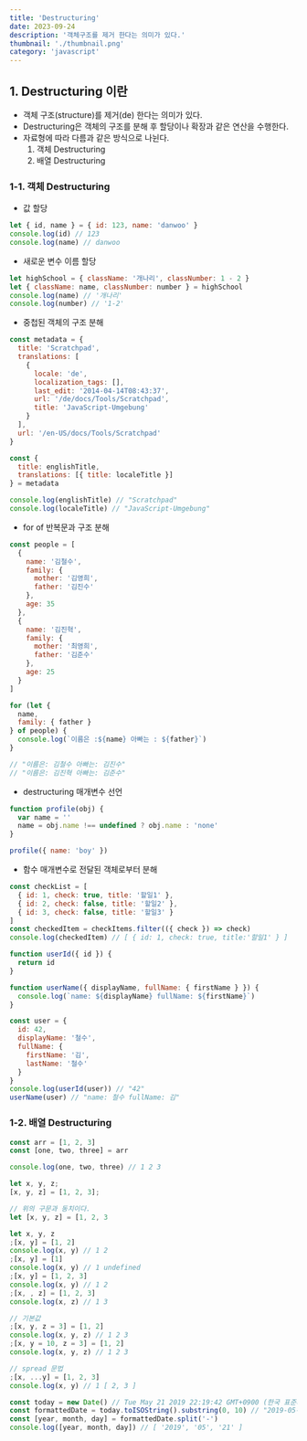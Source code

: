 ```yaml
---
title: 'Destructuring'
date: 2023-09-24
description: '객체구조를 제거 한다는 의미가 있다.'
thumbnail: './thumbnail.png'
category: 'javascript'
---
```


## 1. Destructuring 이란

- 객체 구조(structure)를 제거(de) 한다는 의미가 있다.
- Destructuring은 객체의 구조를 분해 후 할당이나 확장과 같은 연산을 수행한다.
- 자료형에 따라 다름과 같은 방식으로 나뉜다.
  1. 객체 Destructuring
  2. 배열 Destructuring

### 1-1. 객체 Destructuring

- 값 할당

```jsx
let { id, name } = { id: 123, name: 'danwoo' }
console.log(id) // 123
console.log(name) // danwoo
```

- 새로운 변수 이름 할당

```jsx
let highSchool = { className: '개나리', classNumber: 1 - 2 }
let { className: name, classNumber: number } = highSchool
console.log(name) // '개나리'
console.log(number) // '1-2'
```

- 중첩된 객체의 구조 분해

```jsx
const metadata = {
  title: 'Scratchpad',
  translations: [
    {
      locale: 'de',
      localization_tags: [],
      last_edit: '2014-04-14T08:43:37',
      url: '/de/docs/Tools/Scratchpad',
      title: 'JavaScript-Umgebung'
    }
  ],
  url: '/en-US/docs/Tools/Scratchpad'
}

const {
  title: englishTitle,
  translations: [{ title: localeTitle }]
} = metadata

console.log(englishTitle) // "Scratchpad"
console.log(localeTitle) // "JavaScript-Umgebung"
```

- for of 반복문과 구조 분해

```jsx
const people = [
  {
    name: '김철수',
    family: {
      mother: '김영희',
      father: '김진수'
    },
    age: 35
  },
  {
    name: '김진혁',
    family: {
      mother: '최영희',
      father: '김준수'
    },
    age: 25
  }
]

for (let {
  name,
  family: { father }
} of people) {
  console.log(`이름은 :${name} 아빠는 : ${father}`)
}

// "이름은: 김철수 아빠는: 김진수"
// "이름은: 김진혁 아빠는: 김준수"
```

- destructuring 매개변수 선언

```jsx
function profile(obj) {
  var name = ''
  name = obj.name !== undefined ? obj.name : 'none'
}

profile({ name: 'boy' })
```

- 함수 매개변수로 전달된 객체로부터 분해

```jsx
const checkList = [
  { id: 1, check: true, title: '할일1' },
  { id: 2, check: false, title: '할일2' },
  { id: 3, check: false, title: '할일3' }
]
const checkedItem = checkItems.filter(({ check }) => check)
console.log(checkedItem) // [ { id: 1, check: true, title:'할일1' } ]

function userId({ id }) {
  return id
}

function userName({ displayName, fullName: { firstName } }) {
  console.log(`name: ${displayName} fullName: ${firstName}`)
}

const user = {
  id: 42,
  displayName: '철수',
  fullName: {
    firstName: '김',
    lastName: '철수'
  }
}
console.log(userId(user)) // "42"
userName(user) // "name: 철수 fullName: 김"
```

### 1-2. 배열 Destructuring

```jsx
const arr = [1, 2, 3]
const [one, two, three] = arr

console.log(one, two, three) // 1 2 3
```

```jsx
let x, y, z;
[x, y, z] = [1, 2, 3];

// 위의 구문과 동치이다.
let [x, y, z] = [1, 2, 3
```

```jsx
let x, y, z
;[x, y] = [1, 2]
console.log(x, y) // 1 2
;[x, y] = [1]
console.log(x, y) // 1 undefined
;[x, y] = [1, 2, 3]
console.log(x, y) // 1 2
;[x, , z] = [1, 2, 3]
console.log(x, z) // 1 3

// 기본값
;[x, y, z = 3] = [1, 2]
console.log(x, y, z) // 1 2 3
;[x, y = 10, z = 3] = [1, 2]
console.log(x, y, z) // 1 2 3

// spread 문법
;[x, ...y] = [1, 2, 3]
console.log(x, y) // 1 [ 2, 3 ]
```

```jsx
const today = new Date() // Tue May 21 2019 22:19:42 GMT+0900 (한국 표준시)
const formattedDate = today.toISOString().substring(0, 10) // "2019-05-21"
const [year, month, day] = formattedDate.split('-')
console.log([year, month, day]) // [ '2019', '05', '21' ]
```
